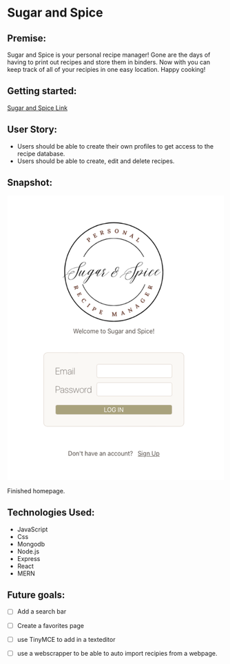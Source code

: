 # Sugar and Spice


## Premise: 

Sugar and Spice is your personal recipe manager!
Gone are the days of having to print out recipes and store them in binders. Now with you can keep track of all of your recipies in one easy location. 
Happy cooking!


## Getting started:
[Sugar and Spice Link](https://sugar-and-spice.herokuapp.com/)


## User Story:

- Users should be able to create their own profiles to get access to the recipe database.
- Users should be able to create, edit and delete recipes.


## Snapshot:
 
![Finished Homepage](./img/homepage.png)

Finished homepage.


## Technologies Used:
- JavaScript
- Css
- Mongodb
- Node.js
- Express
- React
- MERN


## Future goals:
- [ ] Add a search bar
- [ ] Create a favorites page
- [ ] use TinyMCE to add in a texteditor
- [ ] use a webscrapper to be able to auto import recipies from a webpage.


